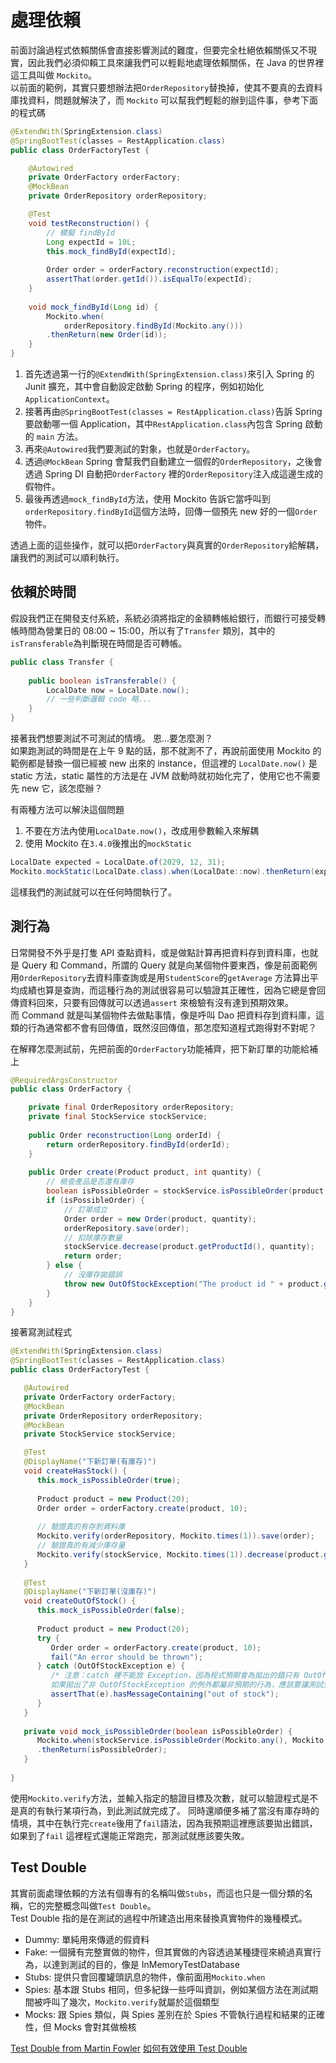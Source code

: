 # 處理依賴

前面討論過程式依賴關係會直接影響測試的難度，但要完全杜絕依賴關係又不現實，因此我們必須仰賴工具來讓我們可以輕鬆地處理依賴關係，在
Java 的世界裡這工具叫做 `Mockito`。<br/>
以前面的範例，其實只要想辦法把`OrderRepository`替換掉，使其不要真的去資料庫找資料，問題就解決了，而 `Mockito`
可以幫我們輕鬆的辦到這件事，參考下面的程式碼

```Java
@ExtendWith(SpringExtension.class)
@SpringBootTest(classes = RestApplication.class)
public class OrderFactoryTest {

    @Autowired
    private OrderFactory orderFactory;
    @MockBean
    private OrderRepository orderRepository;

    @Test
    void testReconstruction() {
        // 模擬 findById
        Long expectId = 10L;
        this.mock_findById(expectId);
        
        Order order = orderFactory.reconstruction(expectId);
        assertThat(order.getId()).isEqualTo(expectId);
    }
    
    void mock_findById(Long id) {
        Mockito.when(
            orderRepository.findById(Mockito.any()))
        .thenReturn(new Order(id));
    }
}
```

1. 首先透過第一行的`@ExtendWith(SpringExtension.class)`來引入 Spring 的 Junit 擴充，其中會自動設定啟動 Spring
   的程序，例如初始化`ApplicationContext`。
2. 接著再由`@SpringBootTest(classes = RestApplication.class)`告訴 Spring 要啟動哪一個
   Application，其中`RestApplication.class`內包含 Spring 啟動的 `main` 方法。
3. 再來`@Autowired`我們要測試的對象，也就是`OrderFactory`。
4. 透過`@MockBean` Spring 會幫我們自動建立一個假的`OrderRepository`，之後會透過 Spring DI 自動把`OrderFactory`
   裡的`OrderRepository`注入成這邊生成的假物件。
5. 最後再透過`mock_findById`方法，使用 Mockito 告訴它當呼叫到`orderRepository.findById`這個方法時，回傳一個預先 new
   好的一個`Order`物件。

透過上面的這些操作，就可以把`OrderFactory`與真實的`OrderRepository`給解耦，讓我們的測試可以順利執行。

## 依賴於時間

假設我們正在開發支付系統，系統必須將指定的金額轉帳給銀行，而銀行可接受轉帳時間為營業日的 08:00 ~ 15:00，所以有了`Transfer`
類別，其中的`isTransferable`為判斷現在時間是否可轉帳。

```Java
public class Transfer {
    
    public boolean isTransferable() {
        LocalDate now = LocalDate.now();
        // 一些判斷邏輯 code 略...
    }
}
```

接著我們想要測試不可測試的情境。 恩...要怎麼測？<br/>
如果跑測試的時間是在上午 9 點的話，那不就測不了，再說前面使用 Mockito 的範例都是替換一個已經被 new 出來的
instance，但這裡的 `LocalDate.now()` 是 static 方法，static 屬性的方法是在 JVM 啟動時就初始化完了，使用它也不需要先 new
它，該怎麼辦？<br/>

有兩種方法可以解決這個問題

1. 不要在方法內使用`LocalDate.now()`，改成用參數輸入來解耦
2. 使用 Mockito 在`3.4.0`後推出的`mockStatic`

```Java
LocalDate expected = LocalDate.of(2029, 12, 31);
Mockito.mockStatic(LocalDate.class).when(LocalDate::now).thenReturn(expected);
```

這樣我們的測試就可以在任何時間執行了。

## 測行為

日常開發不外乎是打隻 API 查點資料，或是做點計算再把資料存到資料庫，也就是 Query 和 Command，所謂的 Query
就是向某個物件要東西，像是前面範例用`OrderRepository`去資料庫查詢或是用`StudentScore`的`getAverage`
方法算出平均成績也算是查詢，而這種行為的測試很容易可以驗證其正確性，因為它總是會回傳資料回來，只要有回傳就可以透過`assert`
來檢驗有沒有達到預期效果。<br/>
而 Command 就是叫某個物件去做點事情，像是呼叫 Dao 把資料存到資料庫，這類的行為通常都不會有回傳值，既然沒回傳值，那怎麼知道程式跑得對不對呢？

在解釋怎麼測試前，先把前面的`OrderFactory`功能補齊，把下新訂單的功能給補上

```Java
@RequiredArgsConstructor
public class OrderFactory {

    private final OrderRepository orderRepository;
    private final StockService stockService;
    
    public Order reconstruction(Long orderId) {
        return orderRepository.findById(orderId);
    }
    
    public Order create(Product product, int quantity) {
        // 檢查產品是否還有庫存
        boolean isPossibleOrder = stockService.isPossibleOrder(product.getProductId(), quantity);
        if (isPossibleOrder) {
            // 訂單成立
            Order order = new Order(product, quantity);
            orderRepository.save(order);
            // 扣除庫存數量
            stockService.decrease(product.getProductId(), quantity);
            return order;
        } else {
            // 沒庫存拋錯誤
            throw new OutOfStockException("The product id " + product.getProductId() + " is out of stock");
        }
    }
}
```

接著寫測試程式

```Java
@ExtendWith(SpringExtension.class)
@SpringBootTest(classes = RestApplication.class)
public class OrderFactoryTest {

   @Autowired
   private OrderFactory orderFactory;
   @MockBean
   private OrderRepository orderRepository;
   @MockBean
   private StockService stockService;

   @Test
   @DisplayName("下新訂單(有庫存)")
   void createHasStock() {
      this.mock_isPossibleOrder(true);
      
      Product product = new Product(20);
      Order order = orderFactory.create(product, 10);
      
      // 驗證真的有存到資料庫
      Mockito.verify(orderRepository, Mockito.times(1)).save(order);
      // 驗證真的有減少庫存量
      Mockito.verify(stockService, Mockito.times(1)).decrease(product.getProductId(), 10);
   }
   
   @Test
   @DisplayName("下新訂單(沒庫存)")
   void createOutOfStock() {
      this.mock_isPossibleOrder(false);
      
      Product product = new Product(20);
      try {
         Order order = orderFactory.create(product, 10);
         fail("An error should be thrown");
      } catch (OutOfStockException e) {
         /* 注意：catch 裡不能放 Exception，因為程式預期會為拋出的錯只有 OutOfStockException，
         如果拋出了非 OutOfStockException 的例外都屬非預期的行為，應該要讓測試失敗 */
         assertThat(e).hasMessageContaining("out of stock");
      }
   }
   
   private void mock_isPossibleOrder(boolean isPossibleOrder) {
      Mockito.when(stockService.isPossibleOrder(Mockito.any(), Mockito.any()))
      .thenReturn(isPossibleOrder);
   }
   
}
```

使用`Mockito.verify`方法，並輸入指定的驗證目標及次數，就可以驗證程式是不是真的有執行某項行為，到此測試就完成了。
同時還順便多補了當沒有庫存時的情境，其中在執行完`create`後用了`fail`語法，因為我預期這裡應該要拋出錯誤，如果到了`fail`
這裡程式還能正常跑完，那測試就應該要失敗。

## Test Double

其實前面處理依賴的方法有個專有的名稱叫做`Stubs`，而這也只是一個分類的名稱，它的完整概念叫做`Test Double`。<br/>
Test Double 指的是在測試的過程中所建造出用來替換真實物件的幾種模式。
- Dummy: 單純用來傳遞的假資料
- Fake: 一個擁有完整實做的物件，但其實做的內容透過某種捷徑來繞過真實行為，以達到測試的目的，像是 InMemoryTestDatabase
- Stubs: 提供只會回覆罐頭訊息的物件，像前面用`Mockito.when`
- Spies: 基本跟 Stubs 相同，但多紀錄一些呼叫資訓，例如某個方法在測試期間被呼叫了幾次，`Mockito.verify`就屬於這個類型
- Mocks: 跟 Spies 類似，與 Spies 差別在於 Spies 不管執行過程和結果的正確性，但 Mocks 會對其做檢核

<seealso>
   <category ref="TestDouble">
      <a href="https://martinfowler.com/bliki/TestDouble.html">Test Double from Martin Fowler</a>
      <a href="https://yu-jack.github.io/2020/10/12/unit-test-best-practice-part-5/">如何有效使用 Test Double</a>
   </category>
</seealso>